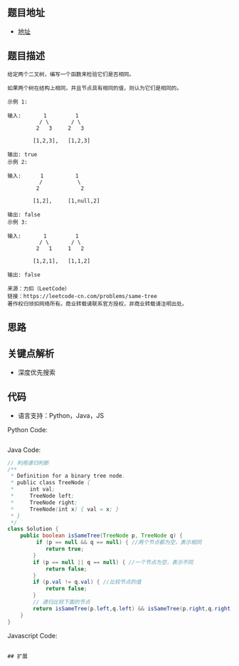 ## 题目地址

- [地址](https://leetcode-cn.com/problems/same-tree/)

## 题目描述

```
给定两个二叉树，编写一个函数来检验它们是否相同。

如果两个树在结构上相同，并且节点具有相同的值，则认为它们是相同的。

示例 1:

输入:       1         1
          / \       / \
         2   3     2   3

        [1,2,3],   [1,2,3]

输出: true
示例 2:

输入:      1          1
          /           \
         2             2

        [1,2],     [1,null,2]

输出: false
示例 3:

输入:       1         1
          / \       / \
         2   1     1   2

        [1,2,1],   [1,1,2]

输出: false

来源：力扣（LeetCode）
链接：https://leetcode-cn.com/problems/same-tree
著作权归领扣网络所有。商业转载请联系官方授权，非商业转载请注明出处。
```

## 思路


## 关键点解析

- 深度优先搜索

## 代码

- 语言支持：Python，Java，JS

Python Code:

```python

```

Java Code:

```java
// 利用递归判断
/**
 * Definition for a binary tree node.
 * public class TreeNode {
 *     int val;
 *     TreeNode left;
 *     TreeNode right;
 *     TreeNode(int x) { val = x; }
 * }
 */
class Solution {
    public boolean isSameTree(TreeNode p, TreeNode q) {
         if (p == null && q == null) { //两个节点都为空，表示相同
            return true;
        }
        if (p == null || q == null) { //一个节点为空，表示不同
            return false;
        }
        if (p.val != q.val) { //比较节点的值
            return false;
        }
        // 递归比较下面的节点
        return isSameTree(p.left,q.left) && isSameTree(p.right,q.right);
    }
}
```

Javascript Code:

```

## 扩展
